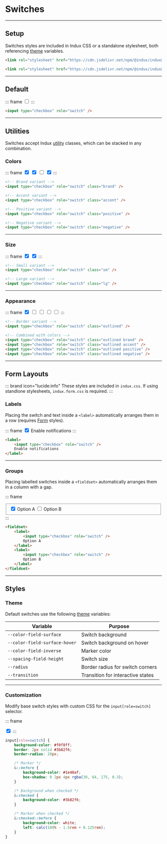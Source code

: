 # Switches

---

## Setup

Switches styles are included in Indux CSS or a standalone stylesheet, both referencing [theme](/styles/theme) variables.

<x-code-group copy>

```html "Indux CSS"
<link rel="stylesheet" href="https://cdn.jsdelivr.net/npm/@indux/indux@latest/dist/indux.css" />
```

```html "Standalone"
<link rel="stylesheet" href="https://cdn.jsdelivr.net/npm/@indux/indux@latest/dist/indux.switch.css" />
```

</x-code-group>

---

## Default

::: frame
<input type="checkbox" role="switch" />
:::

```html copy
<input type="checkbox" role="switch" />
```

---

## Utilities

Switches accept Indux [utility](/styles/utilities) classes, which can be stacked in any combination.

### Colors

::: frame
<input type="checkbox" role="switch" class="brand" checked />
<input type="checkbox" role="switch" class="accent" checked />
<input type="checkbox" role="switch" class="positive" />
<input type="checkbox" role="switch" class="negative" checked />
:::

```html copy
<!-- Brand variant -->
<input type="checkbox" role="switch" class="brand" />

<!-- Accent variant -->
<input type="checkbox" role="switch" class="accent" />

<!-- Positive variant -->
<input type="checkbox" role="switch" class="positive" />

<!-- Negative variant -->
<input type="checkbox" role="switch" class="negative" />
```

---

### Size

::: frame
<input type="checkbox" role="switch" class="sm" checked />
<input type="checkbox" role="switch" class="lg" checked />
:::

```html copy
<!-- Small variant -->
<input type="checkbox" role="switch" class="sm" />

<!-- Large variant -->
<input type="checkbox" role="switch" class="lg" />
```

---

### Appearance

::: frame
<input type="checkbox" role="switch" class="outlined" checked />
<input type="checkbox" role="switch" class="outlined brand" />
<input type="checkbox" role="switch" class="outlined accent" />
<input type="checkbox" role="switch" class="outlined positive" />
<input type="checkbox" role="switch" class="outlined negative" />
:::

```html copy
<!-- Border variant -->
<input type="checkbox" role="switch" class="outlined" />

<!-- Combined with colors -->
<input type="checkbox" role="switch" class="outlined brand" />
<input type="checkbox" role="switch" class="outlined accent" />
<input type="checkbox" role="switch" class="outlined positive" />
<input type="checkbox" role="switch" class="outlined negative" />
```

---

## Form Layouts

::: brand icon="lucide:info"
These styles are included in `indux.css`. If using standlone stylesheets, `indux.form.css` is required.
:::

### Labels

Placing the switch and text inside a `<label>` automatically arranges them in a row (requires [Form](/elements/forms) styles).


::: frame
<label>
    <input type="checkbox" role="switch" checked />
    Enable notifications
</label>
:::

```html copy
<label>
    <input type="checkbox" role="switch" />
    Enable notifications
</label>
```

---

### Groups

Placing labelled switches inside a `<fieldset>` automatically arranges them in a column with a gap.

::: frame
<fieldset>
    <label>
        <input type="checkbox" role="switch" checked />
        Option A
    </label>
    <label>
        <input type="checkbox" role="switch" />
        Option B
    </label>
</fieldset>
:::

```html copy
<fieldset>
    <label>
        <input type="checkbox" role="switch" />
        Option A
    </label>
    <label>
        <input type="checkbox" role="switch" />
        Option B
    </label>
</fieldset>
```

---

## Styles

### Theme

Default switches use the following [theme](/styles/theme) variables:

| Variable | Purpose |
|----------|---------|
| `--color-field-surface` | Switch background |
| `--color-field-surface-hover` | Switch background on hover |
| `--color-field-inverse` | Marker color |
| `--spacing-field-height` | Switch size |
| `--radius` | Border radius for switch corners |
| `--transition` | Transition for interactive states |

---

### Customization

Modify base switch styles with custom CSS for the `input[role=switch]` selector.

::: frame
<style>
input[role=switch].custom {
    background-color: #f0f8ff;
    border: 2px solid #3b82f6;
    border-radius: 20px;
}

/* Marker */
input[role=switch].custom::before {
    background-color: #1e40af;
    box-shadow: 0 2px 4px rgba(30, 64, 175, 0.3);
}

/* Background when checked */
input[role=switch].custom:checked {
    background-color: #3b82f6;
}

/* Marker when checked */
input[role=switch].custom:checked::before {
    background-color: white;
    left: calc(100% - 1.5rem + 0.125rem);
}
</style>

<input type="checkbox" role="switch" class="custom" checked />
:::

```css copy
input[role=switch] {
    background-color: #f0f8ff;
    border: 2px solid #3b82f6;
    border-radius: 20px;

    /* Marker */
    &::before {
        background-color: #1e40af;
        box-shadow: 0 2px 4px rgba(30, 64, 175, 0.3);
    }

    /* Background when checked */
    &:checked {
        background-color: #3b82f6;
    }

    /* Marker when checked */
    &:checked::before {
        background-color: white;
        left: calc(100% - 1.5rem + 0.125rem);
    }
}
```